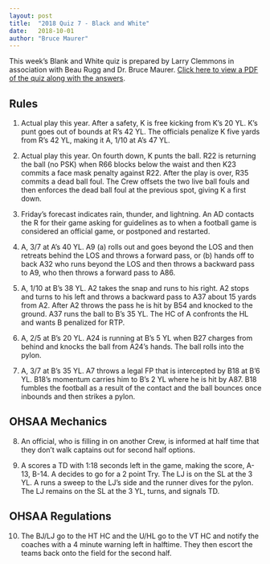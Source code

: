```yaml
---
layout: post
title:  "2018 Quiz 7 - Black and White"
date:   2018-10-01
author: "Bruce Maurer"
---
```


This week’s Blank and White quiz is prepared by Larry Clemmons in association with Beau Rugg
and Dr. Bruce Maurer. [Click here to view a PDF of the quiz along with the
answers](https://storage.googleapis.com/ohsaa-websites/quizzes/2018/2018-quiz-7.pdf).

<!--more-->

## Rules

1. Actual play this year. After a safety, K is free kicking from K’s 20 YL. K’s
punt goes out of bounds at R’s 42 YL. The officials penalize K five yards from
R’s 42 YL, making it A, 1/10 at A’s 47 YL.

2. Actual play this year. On fourth down, K punts the ball. R22 is returning the
   ball (no
PSK) when R66 blocks below the waist and then K23 commits a face mask penalty
against R22. After the play is over, R35 commits a dead ball foul. The Crew
offsets the two live ball fouls and then enforces the dead ball foul at the
previous spot, giving K a first down.

3. Friday’s forecast indicates rain, thunder, and lightning. An AD contacts the
   R for their game asking for guidelines as to when a football game is
considered an official game, or postponed and restarted.

4. A, 3/7 at A’s 40 YL. A9 (a) rolls out and goes beyond the LOS and then
   retreats behind the LOS and throws a forward pass, or (b) hands off to back
A32 who runs beyond the LOS and then throws a backward pass to A9, who then
throws a forward pass to A86.

5. A, 1/10 at B’s 38 YL. A2 takes the snap and runs to his right. A2 stops and
   turns to his left and throws a backward pass to A37 about 15 yards from A2.
After A2 throws the pass he is hit by B54 and knocked to the ground. A37 runs
the ball to B’s 35 YL. The HC of A confronts the HL and wants B penalized for
RTP.

6. A, 2/5 at B’s 20 YL. A24 is running at B’s 5 YL when B27 charges from behind
   and knocks the ball from A24’s hands. The ball rolls into the pylon.

7. A, 3/7 at B’s 35 YL. A7 throws a legal FP that is intercepted by B18 at B’6
   YL. B18’s momentum carries him to B’s 2 YL where he is hit by A87. B18
fumbles the football as a result of the contact and the ball bounces once
inbounds and then strikes a pylon.

## OHSAA Mechanics

8. An official, who is filling in on another Crew, is informed at half time that
   they don’t walk captains out for second half options.

9. A scores a TD with 1:18 seconds left in the game, making the score, A-13,
   B-14. A decides to go for a 2 point Try. The LJ is on the SL at the 3 YL. A
runs a sweep to the LJ’s side and the runner dives for the pylon. The LJ remains
on the SL at the 3 YL, turns, and signals TD.

## OHSAA Regulations

10. The BJ/LJ go to the HT HC and the U/HL go to the VT HC and notify the
    coaches with a 4 minute warning left in halftime. They then escort the teams
back onto the field for the second half.

